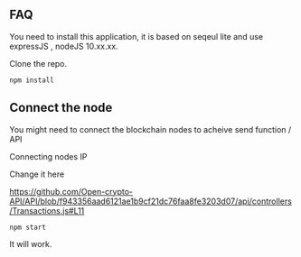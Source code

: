 ## FAQ

You need to install this application, it is based on seqeul lite and use expressJS , nodeJS 10.xx.xx.

Clone the repo.

`npm install`


## Connect the node 

You might need to connect the blockchain nodes to acheive send function / API 

Connecting nodes IP 

Change it here 

https://github.com/Open-crypto-API/API/blob/f943356aad6121ae1b9cf21dc76faa8fe3203d07/api/controllers/Transactions.js#L11



`npm start `

It will work.
